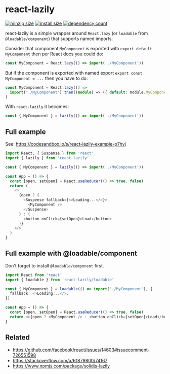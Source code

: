 # react-lazily

[![minzip size](https://badgen.net/bundlephobia/minzip/react-lazily)](https://bundlephobia.com/result?p=react-lazily)
[![install size](https://badgen.net/packagephobia/install/react-lazily)](https://packagephobia.com/result?p=react-lazily)
[![dependency count](https://badgen.net/bundlephobia/dependency-count/react-lazily)](https://bundlephobia.com/result?p=react-lazily)

react-lazily is a simple wrapper around `React.lazy` (or `loadable` from `@loadable/component`) that supports named imports.

Consider that component `MyComponent` is exported with `export default MyComponent` then per React docs you could do:

```ts
const MyComponent = React.lazy(() => import('./MyComponent'))
```

But if the component is exported with named export `export const MyComponent = ...` then you have to do:

```ts
const MyComponent = React.lazy(() =>
  import('./MyComponent').then((module) => ({ default: module.MyComponent }))
)
```

With `react-lazily` it becomes:

```ts
const { MyComponent } = lazily(() => import('./MyComponent'))
```

## Full example

See: https://codesandbox.io/s/react-lazily-example-p7hyj

```ts
import React, { Suspense } from 'react'
import { lazily } from 'react-lazily'

const { MyComponent } = lazily(() => import('./MyComponent'))

const App = () => {
  const [open, setOpen] = React.useReducer(() => true, false)
  return (
    <>
      {open ? (
        <Suspense fallback={<>Loading...</>}>
          <MyComponent />
        </Suspense>
      ) : (
        <button onClick={setOpen}>Load</button>
      )}
    </>
  )
}
```

## Full example with @loadable/component

Don't forget to install `@loadable/component` first.

```ts
import React from 'react'
import { loadable } from 'react-lazily/loadable'

const { MyComponent } = loadable(() => import('./MyComponent'), {
  fallback: <>Loading...</>,
})

const App = () => {
  const [open, setOpen] = React.useReducer(() => true, false)
  return <>{open ? <MyComponent /> : <button onClick={setOpen}>Load</button>}</>
}
```

## Related

- https://github.com/facebook/react/issues/14603#issuecomment-726551598
- https://stackoverflow.com/a/61879800/74167
- https://www.npmjs.com/package/solidjs-lazily
